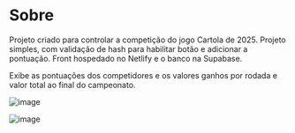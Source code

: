 # Sobre

Projeto criado para controlar a competição do jogo Cartola de 2025.
Projeto simples, com validação de hash para habilitar botão e adicionar a pontuação.
Front hospedado no Netlify e o banco na Supabase.

Exibe as pontuações dos competidores e os valores ganhos por rodada e valor total ao final do campeonato.

![image](https://github.com/user-attachments/assets/4c23bd08-3ab4-4194-ae23-93d29bbed54f)

![image](https://github.com/user-attachments/assets/a3a6bf49-8e80-4638-bd8e-3e1bacdbc225)
